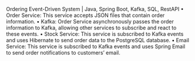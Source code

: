 Ordering Event-Driven System | Java, Spring Boot, Kafka, SQL, RestAPI 
• Order Service: This service accepts JSON files that contain order information.
• Kafka: Order Service asynchronously passes the order information to Kafka, allowing other services to subscribe
and react to these events.
• Stock Service: This service is subscribed to Kafka events and uses Hibernate to send order data to the PostgreSQL
database.
• Email Service: This service is subscribed to Kafka events and uses Spring Email to send order notifications to
customers’ email.
